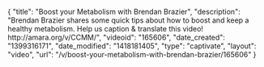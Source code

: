 {
    "title": "Boost your Metabolism with Brendan Brazier",
    "description": "Brendan Brazier shares some quick tips about how to boost and keep a healthy metabolism. Help us caption & translate this video! http:\/\/amara.org\/v\/CCMM\/",
    "videoid": "165606",
    "date_created": "1399316171",
    "date_modified": "1418181405",
    "type": "captivate",
    "layout": "video",
    "url": "\/v\/boost-your-metabolism-with-brendan-brazier\/165606"
}